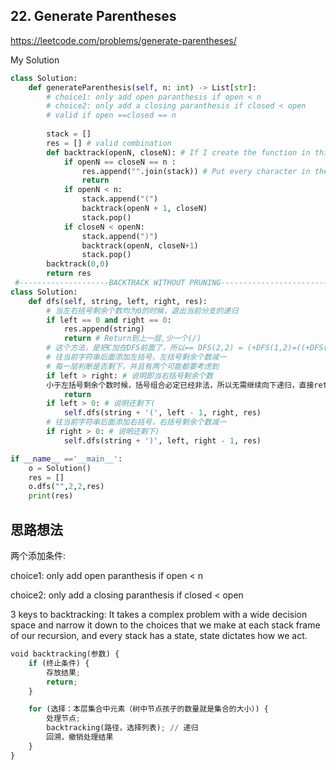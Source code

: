 ## 22. Generate Parentheses

https://leetcode.com/problems/generate-parentheses/

My Solution

```python
class Solution:
    def generateParenthesis(self, n: int) -> List[str]:
        # choice1: only add open paranthesis if open < n
        # choice2: only add a closing paranthesis if closed < open
        # valid if open ==closed == n
        
        stack = [] 
        res = [] # valid combination
        def backtrack(openN, closeN): # If I create the function in this function, I don't need to pass stack/res,n into it because it's nested
            if openN == closeN == n :
                res.append("".join(stack)) # Put every character in the stack and join them together into a empty string
                return
            if openN < n:
                stack.append("(")
                backtrack(openN + 1, closeN)
                stack.pop()
            if closeN < openN:
                stack.append(")")
                backtrack(openN, closeN+1)
                stack.pop()
        backtrack(0,0)
        return res
 #--------------------BACKTRACK WITHOUT PRUNING----------------------------#
class Solution:
    def dfs(self, string, left, right, res):
        # 当左右括号剩余个数均为0的时候，退出当前分支的递归
        if left == 0 and right == 0:
            res.append(string)
            return # Return到上一层,少一个(/)
        # 这个方法，是把C加在DFS前面了，所以== DFS(2,2) = (+DFS(1,2)=((+DFS(0,2)=(()+DFS(0,1)=(())+DFS(0,0)
        # 往当前字符串后面添加左括号，左括号剩余个数减一
        # 每一层判断是否剩下，并且有两个可能都要考虑到
        if left > right: # 说明即当右括号剩余个数
        小于左括号剩余个数时候，括号组合必定已经非法，所以无需继续向下递归，直接return
            return 
        if left > 0: # 说明还剩下(
            self.dfs(string + '(', left - 1, right, res)
        # 往当前字符串后面添加右括号，右括号剩余个数减一
        if right > 0: # 说明还剩下)
            self.dfs(string + ')', left, right - 1, res)

if __name__ =='__main__':
    o = Solution()
    res = []
    o.dfs("",2,2,res)
    print(res) 
```

## 思路想法
两个添加条件:

choice1: only add open paranthesis if open < n

choice2: only add a closing paranthesis if closed < open

3 keys to backtracking: It takes a complex problem with a wide decision space and narrow it down to the choices that we make at each stack frame of our recursion, and
every stack has a state, state dictates how we act.
```python
void backtracking(参数) {
    if (终止条件) {
        存放结果;
        return;
    }

    for (选择：本层集合中元素（树中节点孩子的数量就是集合的大小）) {
        处理节点;
        backtracking(路径，选择列表); // 递归
        回溯，撤销处理结果
    }
}
```
